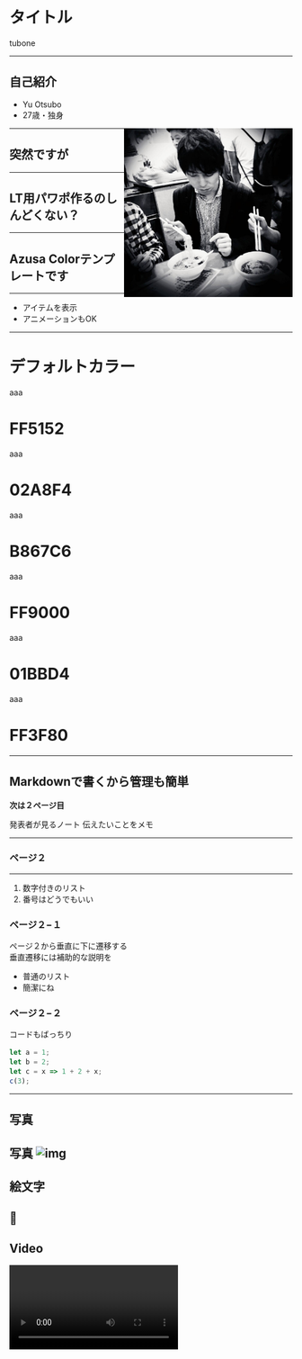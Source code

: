 # タイトル

tubone

---

## 自己紹介

- Yu Otsubo
- 27歳・独身

<img src="img/me.jpg" alt="自分" align="right" width="300" height="300">

---
## 突然ですが
---
<!-- .slide: data-background="#fff3df" -->
## LT用パワポ作るのしんどくない？
---
## Azusa Colorテンプレートです
- - -
- アイテムを表示 <!-- .element: class="fragment" data-fragment-index="1" -->
- アニメーションもOK <!-- .element: class="fragment" data-fragment-index="2" -->
---
# デフォルトカラー
>>>
<!-- .slide: data-background="#ff5152" -->
aaa
# FF5152
>>>
<!-- .slide: data-background="#02A8F4" -->
aaa
# 02A8F4
>>>
<!-- .slide: data-background="#B867C6" -->
aaa
# B867C6
>>>
<!-- .slide: data-background="#FF9000" -->
aaa
# FF9000
>>>
<!-- .slide: data-background="#01BBD4" -->
aaa
# 01BBD4
>>>
<!-- .slide: data-background="#FF3F80" -->
aaa
# FF3F80
---

## Markdownで書くから管理も簡単



**次は２ページ目**

<aside class="notes">
  発表者が見るノート   
  伝えたいことをメモ  
</aside>


---
### ページ２
- - -
1. 数字付きのリスト
1. 番号はどうでもいい

>>>
### ページ２−１
ページ２から垂直に下に遷移する  
垂直遷移には補助的な説明を

- 普通のリスト
- 簡潔にね

>>>
### ページ２−２
コードもばっちり

```js
let a = 1;
let b = 2;
let c = x => 1 + 2 + x;
c(3);
```
---
## 写真
写真
![img](https://i.imgur.com/APah4wG.jpg)
---
## 絵文字

 🦔 
---
## Video

<video data-autoplay src="http://clips.vorwaerts-gmbh.de/big_buck_bunny.mp4"></video>

